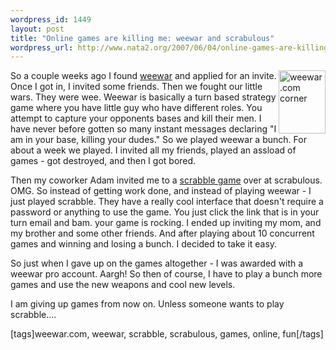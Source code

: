 ```yaml
--- 
wordpress_id: 1449
layout: post
title: "Online games are killing me: weewar and scrabulous"
wordpress_url: http://www.nata2.org/2007/06/04/online-games-are-killing-me-weewar-and-scrabulous/
---
```

<p><a title="Have a little war at Weewar.com" href="http://weewar.com?referrer=harper"><img style="border-top-width: 0px; border-left-width: 0px; border-bottom-width: 0px; border-right-width: 0px" height="101" alt="weewar.com corner" src="http://blog.weewar.com/images/weewar_corner_1.gif" width="75" align="right"></a>So a couple weeks ago I found <a href="http://weewar.com?referrer=harper">weewar</a> and applied for an invite. Once I got in, I invited some friends. Then we fought our little wars. They were wee. Weewar is basically a turn based strategy game where you have little guy who have different roles. You attempt to capture your opponents bases and kill their men. I have never before gotten so many instant messages declaring "I am in your base, killing your dudes." So we played weewar a bunch. For about a week we played. I invited all my friends, played an assload of games - got destroyed, and then I got bored. </p> <p>Then my coworker Adam invited me to a <a href="http://www.scrabulous.com/email_scrabble/">scrabble game</a> over at scrabulous. OMG. So instead of getting work done, and instead of playing weewar - I just played scrabble. They have a really cool interface that doesn't require a password or anything to use the game. You just click the link that is in your turn email and bam. your game is rocking. I ended up inviting my mom, and my brother and some other friends. And after playing about 10 concurrent games and winning and losing a bunch. I decided to take it easy. </p> <p>So just when I gave up on the games altogether - I was awarded with a weewar pro account. Aargh! So then of course, I have to play a bunch more games and use the new weapons and cool new levels. </p> <p>I am giving up games from now on. Unless someone wants to play scrabble....</p> <div class="wlWriterSmartContent" id="0767317B-992E-4b12-91E0-4F059A8CECA8:db8ebfe8-8dab-4ac0-a555-55f127ca77bf" contenteditable="false" style="padding-right: 0px; display: inline; padding-left: 0px; padding-bottom: 0px; margin: 0px; padding-top: 0px">[tags]weewar.com, weewar, scrabble, scrabulous, games, online, fun[/tags]</div>
